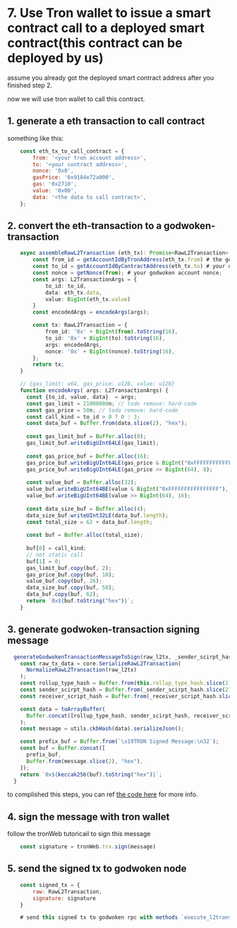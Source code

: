 # 7. Use Tron wallet to issue a smart contract call to a deployed smart contract(this contract can be deployed by us)

assume you already got the deployed smart contract address after you finished step 2.

now we will use tron wallet to call this contract.

## 1. generate a eth transaction to call contract

something like this:

```js
    const eth_tx_to_call_contract = {
        from: '<your tron account address>',
        to: '<your contract address>',
        nonce: '0x0',
        gasPrice: '0x9184e72a000',
        gas: '0x2710',
        value: '0x00',
        data: '<the data to call contract>',
    };
```

## 2. convert the eth-transaction to a godwoken-transaction

```ts
    async assembleRawL2Transaction (eth_tx): Promise<RawL2Transaction> {
        const from_id = getAccountIdByTronAddress(eth_tx.from) # the godwoken account id for your tron address;
        const to_id = getAccountIdByContractAddress(eth_tx.to) # your deployed contract account id;
        const nonce = getNonce(from); # your godwoken account nonce;
        const args: L2TransactionArgs = {
            to_id: to_id,
            data: eth_tx.data,
            value: BigInt(eth_tx.value)
        }
        const encodedArgs = encodeArgs(args);

        const tx: RawL2Transaction = {
            from_id: '0x' + BigInt(from).toString(16),
            to_id: '0x' + BigInt(to).toString(16),
            args: encodedArgs,
            nonce: '0x' + BigInt(nonce).toString(16),
        };
        return tx;
    }

    // {gas_limit: u64, gas_price: u128, value: u128}
    function encodeArgs( args: L2TransactionArgs) {
      const {to_id, value, data}  = args;
      const gas_limit = 21000000n; // todo remove: hard-code
      const gas_price = 50n; // todo remove: hard-code
      const call_kind = to_id > 0 ? 0 : 3;
      const data_buf = Buffer.from(data.slice(2), "hex");
    
      const gas_limit_buf = Buffer.alloc(8);
      gas_limit_buf.writeBigUInt64LE(gas_limit);
    
      const gas_price_buf = Buffer.alloc(16);
      gas_price_buf.writeBigUInt64LE(gas_price & BigInt("0xFFFFFFFFFFFFFFFF"), 0);
      gas_price_buf.writeBigUInt64LE(gas_price >> BigInt(64), 8);
    
      const value_buf = Buffer.alloc(32);
      value_buf.writeBigUInt64BE(value & BigInt("0xFFFFFFFFFFFFFFFF"), 24);
      value_buf.writeBigUInt64BE(value >> BigInt(64), 16);
    
      const data_size_buf = Buffer.alloc(4);
      data_size_buf.writeUInt32LE(data_buf.length);
      const total_size = 62 + data_buf.length;
    
      const buf = Buffer.alloc(total_size);
    
      buf[0] = call_kind;
      // not static call
      buf[1] = 0;
      gas_limit_buf.copy(buf, 2);
      gas_price_buf.copy(buf, 10);
      value_buf.copy(buf, 26);
      data_size_buf.copy(buf, 58);
      data_buf.copy(buf, 62);
      return `0x${buf.toString("hex")}`;
    }
```

## 3. generate godwoken-transaction signing message

```js
  generateGodwokenTransactionMessageToSign(raw_l2tx, _sender_scirpt_hash, _receiver_script_hash) {
    const raw_tx_data = core.SerializeRawL2Transaction(
      NormalizeRawL2Transaction(raw_l2tx)
    );
    const rollup_type_hash = Buffer.from(this.rollup_type_hash.slice(2), "hex");
    const sender_scirpt_hash = Buffer.from(_sender_scirpt_hash.slice(2), "hex"); 
    const receiver_script_hash = Buffer.from(_receiver_script_hash.slice(2), "hex");

    const data = toArrayBuffer(
      Buffer.concat([rollup_type_hash, sender_scirpt_hash, receiver_script_hash, toBuffer(raw_tx_data)])
    );
    const message = utils.ckbHash(data).serializeJson();

    const prefix_buf = Buffer.from(`\x19TRON Signed Message:\n32`);
    const buf = Buffer.concat([
      prefix_buf,
      Buffer.from(message.slice(2), "hex"),
    ]);
    return `0x${keccak256(buf).toString("hex")}`;
  }
```

to complished this steps, you can ref [the code here](https://github.com/RetricSu/polyjuice-providers-http/blob/master/src/godwoken/index.js#L107-L122) for more info.

## 4. sign the message with tron wallet

follow the tronWeb tutoricail to sign this message

```js
    const signature = tronWeb.trx.sign(message)
```

## 5. send the signed tx to godwoken node

```js
    const signed_tx = {
        raw: RawL2Transaction,
        signature: signature 
    }

    # send this signed tx to godwoken rpc with methods `execute_l2transaction`
```
